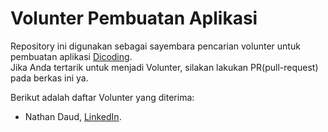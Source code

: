 # Volunter Pembuatan Aplikasi
Repository ini digunakan sebagai sayembara pencarian volunter untuk pembuatan aplikasi [Dicoding](www.dicoding.com).<br>
Jika Anda tertarik untuk menjadi Volunter, silakan lakukan PR(pull-request) pada berkas ini ya.<br>

Berikut adalah daftar Volunter yang diterima:
* Nathan Daud, [LinkedIn](https://www.linkedin.com/in/nathandaud/).
